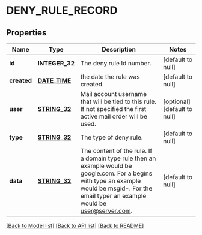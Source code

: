 # DENY_RULE_RECORD

## Properties
Name | Type | Description | Notes
------------ | ------------- | ------------- | -------------
**id** | **INTEGER_32** | The deny rule Id number. | [default to null]
**created** | [**DATE_TIME**](DATE_TIME.md) | the date the rule was created. | [default to null]
**user** | [**STRING_32**](STRING_32.md) | Mail account username that will be tied to this rule.  If not specified the first active mail order will be used. | [optional] [default to null]
**type** | [**STRING_32**](STRING_32.md) | The type of deny rule. | [default to null]
**data** | [**STRING_32**](STRING_32.md) | The content of the rule.  If a domain type rule then an example would be google.com. For a begins with type an example would be msgid-.  For the email typer an example would be user@server.com. | [default to null]

[[Back to Model list]](../README.md#documentation-for-models) [[Back to API list]](../README.md#documentation-for-api-endpoints) [[Back to README]](../README.md)


